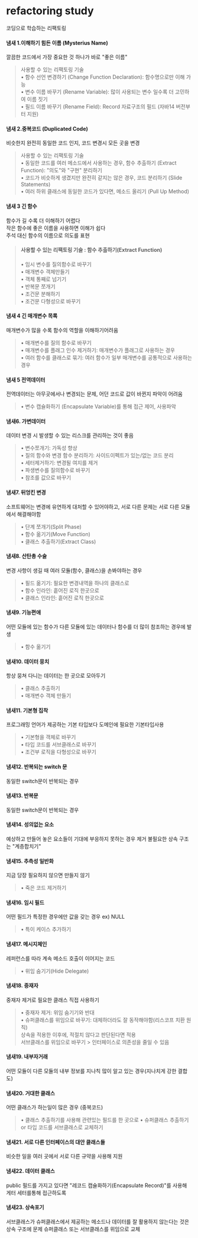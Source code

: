 # refactoring study
코딩으로 학습하는 리팩토링

#### 냄새 1.이해하기 힘든 이름 (Mysterius Name)
깔끔한 코드에서 가장 중요한 것 하나가 바로 "좋은 이름"

> 사용할 수 있는 리팩토링 기술 <br>
> • 함수 선언 변경하기 (Change Function Declaration): 함수명으로만 이해 가능 <br>
> • 변수 이름 바꾸기 (Rename Variable): 많이 사용되는 변수 일수록 더 고민하여 이름 짓기 <br>
> • 필드 이름 바꾸기 (Rename Field): Record 자료구조의 필드 (자바14 버전부터 지원)


#### 냄새 2.중복코드 (Duplicated Code)
비슷한지 완전히 동일한 코드 인지, 코드 변경시 모든 곳을 변경

> 사용할 수 있는 리팩토링 기술 <br>
> • 동일한 코드를 여러 메소드에서 사용하는 경우, 함수 추출하기 (Extract Function): "의도"와 "구현" 분리하기 <br>
> • 코드가 비슷하게 생겼지만 완전히 같지는 않은 경우, 코드 분리하기 (Slide Statements) <br>
> • 여러 하위 클래스에 동일한 코드가 있다면, 메소드 올리기 (Pull Up Method) 

#### 냄새 3 긴 함수
함수가 길 수록 더 이해하기 어렵다<br>
작은 함수에 좋은 이름을 사용하면 이해가 쉽다<br>
주석 대신 함수의 이름으로 의도를 표현<br>
> #### 사용할 수 있는 리팩토링 기술 : 함수 추출하기(Extract Function)
> • 임시 변수를 질의함수로 바꾸기<br>
> • 매개변수 객체만들기<br>
> • 객체 통째로 넘기기<br>
> • 반복문 쪼개기<br>
> • 조건문 분해하기<br>
> • 조건문 다형성으로 바꾸기<br> 

#### 냄새 4 긴 매개변수 목록
매개변수가 많을 수록 함수의 역할을 이해하기어려움
> • 매개변수를 질의 함수로 바꾸기<br>
> • 매개변수를 플래그 인수 제거하기: 매개변수가 플래그로 사용하는 경우<br>
> • 여러 함수를 클래스로 묶기: 여러 함수가 일부 매개변수를 공통적으로 사용하는 경우<br>

#### 냄새 5 전역데이터
전역데이터는 아무곳에서나 변경되는 문제, 어던 코드로 값이 바뀐지 파악이 어려움
> • 변수 캡슐화하기 (Encapsulate Variable)를 통해 접근 제어, 사용파악

#### 냄새6. 가변데이터
데이터 변경 시 발생할 수 있는 리스크를 관리하는 것이 좋음
> • 변수쪼개기: 가독성 향상<br>
> • 질의 함수와 변경 함수 분리하기: 사이드이펙트가 있는/없는 코드 분리<br>
> • 세터제거하기: 변경될 여지를 제거<br>
> • 파생변수를 질의함수로 바꾸기<br>
> • 참조를 값으로 바꾸기<br>

#### 냄새7. 뒤엉킨 변경
소프트웨어는 변경에 유연하게 대처할 수 있어야하고, 서로 다른 문제는 서로 다른 모듈에서 해결해야함
> • 단계 쪼개기(Split Phase)<br>
> • 함수 옮기기(Move Function)<br>
> • 클래스 추출하기(Extract Class)<br>
 
#### 냄새8. 산탄총 수술
변경 사항이 생길 때 여러 모듈(함수, 클래스)을 손봐야하는 경우
> • 필드 옮기기: 필요한 변경내역을 하나의 클래스로<br>
> • 함수 인라인: 흩어진 로직 한곳으로<br>
> • 클래스 인라인: 흩어진 로직 한곳으로<br>
 
#### 냄새9. 기능편애
어떤 모듈에 있는 함수가 다른 모듈에 있는 데이터나 함수를 더 많이 참조하는 경우에 발생
> • 함수 옮기기<br>

#### 냄새10. 데이터 뭉치
항상 뭉쳐 다니는 데이터는 한 곳으로 모아두기
> • 클래스 추출하기<br>
> • 매개변수 객체 만들기<br>
 
#### 냄새11. 기본형 집착
프로그래밍 언어가 제공하는 기본 타입보다 도메인에 필요한 기본타입사용
> • 기본형을 객체로 바꾸기<br>
> • 타입 코드를 서브클래스로 바꾸기<br>
> • 조건부 로직을 다형성으로 바꾸기<br>

#### 냄새12. 반복되는 switch 문
동일한 switch문이 반복되는 경우

#### 냄새13. 반복문
동일한 switch문이 반복되는 경우

#### 냄새14. 성의없는 요소
예상하고 만들어 놓은 요소들이 기대에 부응하지 못하는 경우 제거
불필요한 상속 구조는 "계층합치기"

#### 냄새15. 추측성 일반화
지금 당장 필요하지 않으면 만들지 않기
> • 죽은 코드 제거하기<br>

#### 냄새16. 임시 필드
어떤 필드가 특정한 경우에만 값을 갖는 경우 ex) NULL
> • 특이 케이스 추가하기<br>

#### 냄새17. 메시지체인
레퍼런스를 따라 계속 메소드 호출이 이어지는 코드 
> • 위임 숨기기(Hide Delegate) <br>

#### 냄새18. 중재자
중재자 제거로 필요한 클래스 직접 사용하기
> • 중재자 제거: 위임 숨기기와 반대 <br>
> • 슈퍼클래스를 위임으로 바꾸기: 대체하더라도 잘 동작해야함(리스코프 치환 원칙)<br>
> 상속을 적용한 이후에, 적절치 않다고 판단된다면 적용<br>
> 서브클래스를 위임으로 바꾸기 > 인터페이스로 의존성을 줄일 수 있음

#### 냄새19. 내부자거래
어떤 모듈이 다른 모듈의 내부 정보를 지나칙 많이 알고 있는 경우(지나치게 강한 결합도)

#### 냄새20. 거대한 클래스
어떤 클래스가 하는일이 많은 경우 (중복코드)
> • 클래스 추출하기를 사용해 관련있는 필드를 한 곳으로
> • 슈퍼클래스 추출하기 or 타입 코드를 서브클래스로 교체하기

#### 냄새21. 서로 다른 인터페이스의 대안 클래스들
비슷한 일을 여러 곳에서 서로 다른 규약을 사용해 지원

#### 냄새22. 데이터 클래스
public 필드를 가지고 있다면 "레코드 캡슐화하기(Encapsulate Record)"를 사용해 게터 세터를통해 접근하도록

#### 냄새23. 상속포기
서브클래스가 슈퍼클래스에서 제공하는 메소드나 데이터를 잘 활용하지 않는다는 것은 상속 구조에 문제
슈퍼클래스 또는 서브클래스를 위임으로 교체